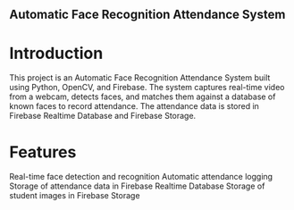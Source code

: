 ## Automatic Face Recognition Attendance System
# Introduction
This project is an Automatic Face Recognition Attendance System built using Python, OpenCV, and Firebase. The system captures real-time video from a webcam, detects faces, and matches them against a database of known faces to record attendance. The attendance data is stored in Firebase Realtime Database and Firebase Storage.
# Features
Real-time face detection and recognition
Automatic attendance logging
Storage of attendance data in Firebase Realtime Database
Storage of student images in Firebase Storage
